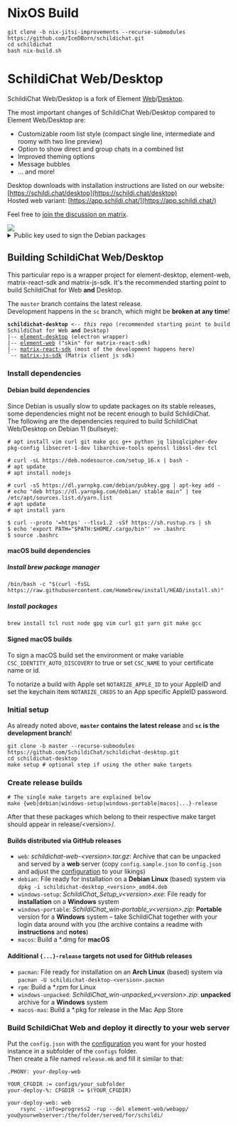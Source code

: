 # NixOS Build
```
git clone -b nix-jitsi-improvements --recurse-submodules https://github.com/IceDBorn/schildichat.git
cd schildichat
bash nix-build.sh
```

# SchildiChat Web/Desktop

SchildiChat Web/Desktop is a fork of Element [Web](https://github.com/vector-im/element-web)/[Desktop](https://github.com/vector-im/element-desktop).

The most important changes of SchildiChat Web/Desktop compared to Element Web/Desktop are:
- Customizable room list style (compact single line, intermediate and roomy with two line preview)
- Option to show direct and group chats in a combined list
- Improved theming options
- Message bubbles
- &hellip; and more!

Desktop downloads with installation instructions are listed on our website: [https://schildi.chat/desktop](https://schildi.chat/desktop)  
Hosted web variant: [https://app.schildi.chat/](https://app.schildi.chat/)

Feel free to [join the discussion on matrix](https://matrix.to/#/#schildichat-web:matrix.org).

<img src="https://raw.githubusercontent.com/SchildiChat/schildichat-desktop/sc/screenshots/1.png"/>

<details>
<summary>Public key used to sign the Debian packages</summary>

```
pub   rsa4096 2020-12-08 [SC]
      560BB70DA86A6633A39CEC6023358905FE294D01
uid           Super apt repo key <apt@supercable.onl>
sub   rsa4096 2020-12-08 [E]
```

</details>


## Building SchildiChat Web/Desktop

This particular repo is a wrapper project for element-desktop, element-web, matrix-react-sdk and matrix-js-sdk. It's the recommended starting point to build SchildiChat for Web **and** Desktop.

The `master` branch contains the latest release.  
Development happens in the `sc` branch, which might be **broken at any time**!

<pre><code><b>schildichat-desktop</b> <i>&lt;-- this repo</i> (recommended starting point to build SchildiChat for Web <b>and</b> Desktop)
|-- <a href="https://github.com/SchildiChat/element-desktop">element-desktop</a> (electron wrapper)
|-- <a href="https://github.com/SchildiChat/element-web">element-web</a> ("skin" for matrix-react-sdk)
|-- <a href="https://github.com/SchildiChat/matrix-react-sdk">matrix-react-sdk</a> (most of the development happens here)
`-- <a href="https://github.com/SchildiChat/matrix-js-sdk">matrix-js-sdk</a> (Matrix client js sdk)
</code></pre>

### Install dependencies

#### Debian build dependencies

Since Debian is usually slow to update packages on its stable releases,
some dependencies might not be recent enough to build SchildiChat.  
The following are the dependencies required to build SchildiChat Web/Desktop on Debian 11 (bullseye):

```
# apt install vim curl git make gcc g++ python jq libsqlcipher-dev pkg-config libsecret-1-dev libarchive-tools openssl libssl-dev tcl

# curl -sL https://deb.nodesource.com/setup_16.x | bash -
# apt update
# apt install nodejs

# curl -sS https://dl.yarnpkg.com/debian/pubkey.gpg | apt-key add -
# echo "deb https://dl.yarnpkg.com/debian/ stable main" | tee /etc/apt/sources.list.d/yarn.list
# apt update
# apt install yarn

$ curl --proto '=https' --tlsv1.2 -sSf https://sh.rustup.rs | sh
$ echo 'export PATH="$PATH:$HOME/.cargo/bin"' >> .bashrc
$ source .bashrc
```

#### macOS build dependencies

##### Install brew package manager
```
/bin/bash -c "$(curl -fsSL https://raw.githubusercontent.com/Homebrew/install/HEAD/install.sh)"
```

##### Install packages

```
brew install tcl rust node gpg vim curl git yarn git make gcc
```

#### Signed macOS builds

To sign a macOS build set the environment or make variable `CSC_IDENTITY_AUTO_DISCOVERY` to true
or set `CSC_NAME` to your certificate name or id.

To notarize a build with Apple set `NOTARIZE_APPLE_ID` to your AppleID and set the keychain item
`NOTARIZE_CREDS` to an App specific AppleID password.  


### Initial setup

As already noted above, **`master` contains the latest release** and **`sc` is the development branch**!

```
git clone -b master --recurse-submodules https://github.com/SchildiChat/schildichat-desktop.git
cd schildichat-desktop
make setup # optional step if using the other make targets
```

### Create release builds

```
# The single make targets are explained below
make {web|debian|windows-setup|windows-portable|macos|...}-release
```

After that these packages which belong to their respective make target should appear in release/\<version\>/.

#### Builds distributed via GitHub releases
- `web`: _schildichat-web-\<version\>.tar.gz_: Archive that can be unpacked and served by a **web** server (copy `config.sample.json` to `config.json` and adjust the [configuration](https://github.com/SchildiChat/element-web/blob/sc/docs/config.md) to your likings)
- `debian`: File ready for installation on a **Debian Linux** (based) system via `dpkg -i schildichat-desktop_<version>_amd64.deb`
- `windows-setup`: _SchildiChat_Setup_v\<version\>.exe_: File ready for **installation** on a **Windows** system
- `windows-portable`: _SchildiChat_win-portable_v\<version\>.zip_: **Portable** version for a **Windows** system – take SchildiChat together with your login data around with you (the archive contains a readme with **instructions** and **notes**)
- `macos`: Build a *.dmg for **macOS**

#### Additional `{...}-release` targets not used for GitHub releases
- `pacman`: File ready for installation on an **Arch Linux** (based) system via `pacman -U schildichat-desktop-<version>.pacman`
- `rpm`: Build a *.rpm for Linux
- `windows-unpacked`: _SchildiChat_win-unpacked_v\<version\>.zip_: **unpacked** archive for a **Windows** system
- `macos-mas`: Build a *.pkg for release in the Mac App Store

### Build SchildiChat Web and deploy it directly to your web server

Put the `config.json` with the [configuration](https://github.com/SchildiChat/element-web/blob/sc/docs/config.md) you want for your hosted instance in a subfolder of the `configs` folder.  
Then create a file named `release.mk` and fill it similar to that:
```
.PHONY: your-deploy-web

YOUR_CFGDIR := configs/your_subfolder
your-deploy-%: CFGDIR := $(YOUR_CFGDIR)

your-deploy-web: web
	rsync --info=progress2 -rup --del element-web/webapp/ you@yourwebserver:/the/folder/served/for/schildi/
```
